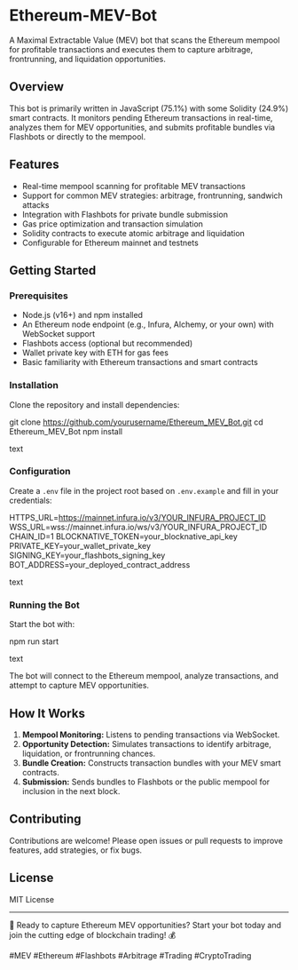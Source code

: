 # Ethereum-MEV-Bot

A Maximal Extractable Value (MEV) bot that scans the Ethereum mempool for profitable transactions and executes them to capture arbitrage, frontrunning, and liquidation opportunities.

## Overview

This bot is primarily written in JavaScript (75.1%) with some Solidity (24.9%) smart contracts. It monitors pending Ethereum transactions in real-time, analyzes them for MEV opportunities, and submits profitable bundles via Flashbots or directly to the mempool.

## Features

- Real-time mempool scanning for profitable MEV transactions  
- Support for common MEV strategies: arbitrage, frontrunning, sandwich attacks  
- Integration with Flashbots for private bundle submission  
- Gas price optimization and transaction simulation  
- Solidity contracts to execute atomic arbitrage and liquidation  
- Configurable for Ethereum mainnet and testnets

## Getting Started

### Prerequisites

- Node.js (v16+) and npm installed  
- An Ethereum node endpoint (e.g., Infura, Alchemy, or your own) with WebSocket support  
- Flashbots access (optional but recommended)  
- Wallet private key with ETH for gas fees  
- Basic familiarity with Ethereum transactions and smart contracts

### Installation

Clone the repository and install dependencies:

git clone https://github.com/yourusername/Ethereum_MEV_Bot.git
cd Ethereum_MEV_Bot
npm install

text

### Configuration

Create a `.env` file in the project root based on `.env.example` and fill in your credentials:

HTTPS_URL=https://mainnet.infura.io/v3/YOUR_INFURA_PROJECT_ID
WSS_URL=wss://mainnet.infura.io/ws/v3/YOUR_INFURA_PROJECT_ID
CHAIN_ID=1
BLOCKNATIVE_TOKEN=your_blocknative_api_key
PRIVATE_KEY=your_wallet_private_key
SIGNING_KEY=your_flashbots_signing_key
BOT_ADDRESS=your_deployed_contract_address

text

### Running the Bot

Start the bot with:

npm run start

text

The bot will connect to the Ethereum mempool, analyze transactions, and attempt to capture MEV opportunities.

## How It Works

1. **Mempool Monitoring:** Listens to pending transactions via WebSocket.  
2. **Opportunity Detection:** Simulates transactions to identify arbitrage, liquidation, or frontrunning chances.  
3. **Bundle Creation:** Constructs transaction bundles with your MEV smart contracts.  
4. **Submission:** Sends bundles to Flashbots or the public mempool for inclusion in the next block.

## Contributing

Contributions are welcome! Please open issues or pull requests to improve features, add strategies, or fix bugs.

## License

MIT License

---

🚀 Ready to capture Ethereum MEV opportunities? Start your bot today and join the cutting edge of blockchain trading! 💰

#MEV #Ethereum #Flashbots #Arbitrage #Trading #CryptoTrading
